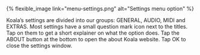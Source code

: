 ---
---

{% flexible_image link="menu-settings.png" alt="Settings menu option" %}

Koala’s settings are divided into our groups: GENERAL, AUDIO, MIDI and EXTRAS. Most settings have a small question mark icon next to the titles. Tap on them to get a short explainer on what the option does. Tap the ABOUT button at the bottom to open the about Koala website. Tap OK to close the settings window.
